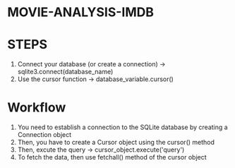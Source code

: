 # MOVIE-ANALYSIS-IMDB

# STEPS
1. Connect your database (or create a connection) -> sqlite3.connect(database_name)
2. Use the cursor function -> database_variable.cursor()


# Workflow
1. You need to establish a connection to the SQLite database by creating a Connection object
2. Then, you have to create a Cursor object using the cursor() method
3. Then, excute the query -> cursor_object.execute('query')
4. To fetch the data, then use fetchall() method of the cursor object
